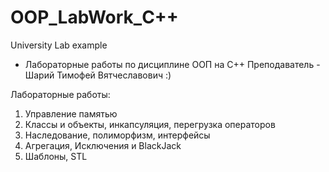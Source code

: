 # OOP_LabWork_С++
University Lab example
- Лабораторные работы по дисциплине ООП на С++
Преподаватель - Шарий Тимофей Вятчеславович   :)

Лабораторные работы:
1) Управление памятью
2) Классы и объекты, инкапсуляция, перегрузка операторов
3) Наследование, полиморфизм, интерфейсы
4) Агрегация, Исключения и BlackJack
5) Шаблоны, STL
